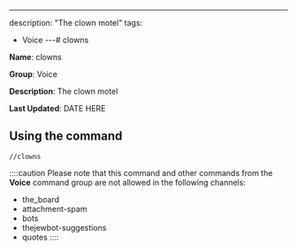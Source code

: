 ---
description: "The clown motel"
tags:
  - Voice
---# clowns

**Name**: clowns

**Group**: Voice

**Description**: The clown motel

**Last Updated**: DATE HERE

## Using the command

    //clowns

::::caution Please note that this command and other commands from the **Voice** command group are not allowed in the following channels:
- the_board
- attachment-spam
- bots
- thejewbot-suggestions
- quotes
::::